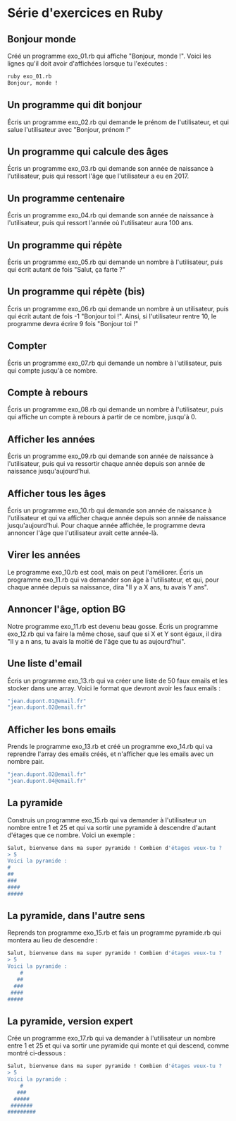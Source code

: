 # Série d'exercices en Ruby

## Bonjour monde
Créé un programme exo_01.rb qui affiche "Bonjour, monde !". Voici les lignes qu'il doit avoir d'affichées lorsque tu l'exécutes :

```bash
ruby exo_01.rb
Bonjour, monde !
```

## Un programme qui dit bonjour
Écris un programme exo_02.rb qui demande le prénom de l'utilisateur, et qui salue l'utilisateur avec "Bonjour, prénom !"

## Un programme qui calcule des âges
Écris un programme exo_03.rb qui demande son année de naissance à l'utilisateur, puis qui ressort l'âge que l'utilisateur a eu en 2017.

## Un programme centenaire
Écris un programme exo_04.rb qui demande son année de naissance à l'utilisateur, puis qui ressort l'année où l'utilisateur aura 100 ans.

## Un programme qui répète
Écris un programme exo_05.rb qui demande un nombre à l'utilisateur, puis qui écrit autant de fois "Salut, ça farte ?"

## Un programme qui répète (bis)
Écris un programme exo_06.rb qui demande un nombre à un utilisateur, puis qui écrit autant de fois -1 "Bonjour toi !". Ainsi, si l'utilisateur rentre 10, le programme devra écrire 9 fois "Bonjour toi !"

## Compter
Écris un programme exo_07.rb qui demande un nombre à l'utilisateur, puis qui compte jusqu'à ce nombre.

## Compte à rebours
Écris un programme exo_08.rb qui demande un nombre à l'utilisateur, puis qui affiche un compte à rebours à partir de ce nombre, jusqu'à 0.

## Afficher les années
Écris un programme exo_09.rb qui demande son année de naissance à l'utilisateur, puis qui va ressortir chaque année depuis son année de naissance jusqu'aujourd'hui.

## Afficher tous les âges
Écris un programme exo_10.rb qui demande son année de naissance à l'utilisateur et qui va afficher chaque année depuis son année de naissance jusqu'aujourd'hui. Pour chaque année affichée, le programme devra annoncer l'âge que l'utilisateur avait cette année-là.

## Virer les années
Le programme exo_10.rb est cool, mais on peut l'améliorer. Écris un programme exo_11.rb qui va demander son âge à l'utilisateur, et qui, pour chaque année depuis sa naissance, dira "Il y a X ans, tu avais Y ans".

## Annoncer l'âge, option BG
Notre programme exo_11.rb est devenu beau gosse. Écris un programme exo_12.rb qui va faire la même chose, sauf que si X et Y sont égaux, il dira "Il y a n ans, tu avais la moitié de l'âge que tu as aujourd'hui".

## Une liste d'email
Écris un programme exo_13.rb qui va créer une liste de 50 faux emails et les stocker dans une array. Voici le format que devront avoir les faux emails :

```bash
"jean.dupont.01@email.fr"
"jean.dupont.02@email.fr"
```
## Afficher les bons emails
Prends le programme exo_13.rb et créé un programme exo_14.rb qui va reprendre l'array des emails créés, et n'afficher que les emails avec un nombre pair.

```bash
"jean.dupont.02@email.fr"
"jean.dupont.04@email.fr"
```

## La pyramide
Construis un programme exo_15.rb qui va demander à l'utilisateur un nombre entre 1 et 25 et qui va sortir une pyramide à descendre d'autant d'étages que ce nombre. Voici un exemple :

```bash
Salut, bienvenue dans ma super pyramide ! Combien d'étages veux-tu ?
> 5
Voici la pyramide :
#
##
###
####
#####
```
## La pyramide, dans l'autre sens
Reprends ton programme exo_15.rb et fais un programme pyramide.rb qui montera au lieu de descendre :

```bash
Salut, bienvenue dans ma super pyramide ! Combien d'étages veux-tu ?
> 5
Voici la pyramide :
    #
   ##
  ###
 ####
#####
```

## La pyramide, version expert
Crée un programme exo_17.rb qui va demander à l'utilisateur un nombre entre 1 et 25 et qui va sortir une pyramide qui monte et qui descend, comme montré ci-dessous :

```bash
Salut, bienvenue dans ma super pyramide ! Combien d'étages veux-tu ?
> 5
Voici la pyramide :
    #
   ###
  #####
 #######
#########
```


